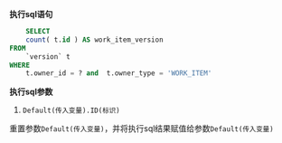 <p class="panel-title"><b>执行sql语句</b></p>

```sql
	SELECT
	count( t.id ) AS work_item_version
FROM
	`version` t 
WHERE
    t.owner_id = ? and  t.owner_type = 'WORK_ITEM'
```

<p class="panel-title"><b>执行sql参数</b></p>

1. `Default(传入变量).ID(标识)`

重置参数`Default(传入变量)`，并将执行sql结果赋值给参数`Default(传入变量)`
